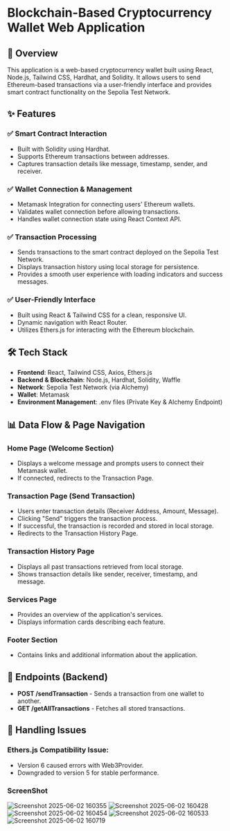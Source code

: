 # Blockchain-Based Cryptocurrency Wallet Web Application

## 🚀 Overview

This application is a web-based cryptocurrency wallet built using React, Node.js, Tailwind CSS, Hardhat, and Solidity. It allows users to send Ethereum-based transactions via a user-friendly interface and provides smart contract functionality on the Sepolia Test Network.

## ✨ Features

### ✅ Smart Contract Interaction
* Built with Solidity using Hardhat.
* Supports Ethereum transactions between addresses.
* Captures transaction details like message, timestamp, sender, and receiver.

### ✅ Wallet Connection & Management
* Metamask Integration for connecting users' Ethereum wallets.
* Validates wallet connection before allowing transactions.
* Handles wallet connection state using React Context API.

### ✅ Transaction Processing
* Sends transactions to the smart contract deployed on the Sepolia Test Network.
* Displays transaction history using local storage for persistence.
* Provides a smooth user experience with loading indicators and success messages.

### ✅ User-Friendly Interface
* Built using React & Tailwind CSS for a clean, responsive UI.
* Dynamic navigation with React Router.
* Utilizes Ethers.js for interacting with the Ethereum blockchain.

## 🛠 Tech Stack

* **Frontend**: React, Tailwind CSS, Axios, Ethers.js
* **Backend & Blockchain**: Node.js, Hardhat, Solidity, Waffle
* **Network**: Sepolia Test Network (via Alchemy)
* **Wallet**: Metamask
* **Environment Management**: .env files (Private Key & Alchemy Endpoint)

## 📊 Data Flow & Page Navigation

### **Home Page (Welcome Section)**
* Displays a welcome message and prompts users to connect their Metamask wallet.
* If connected, redirects to the Transaction Page.

### **Transaction Page (Send Transaction)**
* Users enter transaction details (Receiver Address, Amount, Message).
* Clicking "Send" triggers the transaction process.
* If successful, the transaction is recorded and stored in local storage.
* Redirects to the Transaction History Page.

### **Transaction History Page**
* Displays all past transactions retrieved from local storage.
* Shows transaction details like sender, receiver, timestamp, and message.

### **Services Page**
* Provides an overview of the application's services.
* Displays information cards describing each feature.

### **Footer Section**
* Contains links and additional information about the application.

## 📌 Endpoints (Backend)

* **POST /sendTransaction** - Sends a transaction from one wallet to another.
* **GET /getAllTransactions** - Fetches all stored transactions.

## 📄 Handling Issues

### **Ethers.js Compatibility Issue:**
* Version 6 caused errors with Web3Provider.
* Downgraded to version 5 for stable performance.

### ScreenShot
![Screenshot 2025-06-02 160355](https://github.com/user-attachments/assets/1407f228-fb12-4e80-91b3-de82187316c7)
![Screenshot 2025-06-02 160428](https://github.com/user-attachments/assets/ce9bf7cc-439e-459a-9330-8d3644bdf469)
![Screenshot 2025-06-02 160454](https://github.com/user-attachments/assets/3a325339-a8f8-4d99-81d6-0cbf6d0ec063)
![Screenshot 2025-06-02 160533](https://github.com/user-attachments/assets/5ea246b1-3ee1-43d8-a76a-8f80576e89e0)
![Screenshot 2025-06-02 160719](https://github.com/user-attachments/assets/d69cc9ec-40e9-406b-bf13-8049611b0325)

